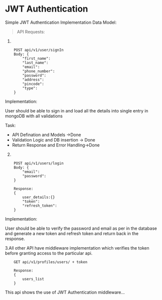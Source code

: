 # JWT Authentication 
Simple JWT Authentication Implementation
Data Model:

>API Requests:

1.
```
    POST api/v1/user/signIn 
    Body: {
        "first_name":
        "last_name":
        "email":
        "phone_number":
        "password":
        "address":
        "pincode":
        "type":
    }
```    

Implementation:

User should be able to sign in and load all the details into single entry in mongoDB with all validations    

Task:
* API Defination and Models ->Done
* Validation Logic and DB insertion -> Done
* Return Response and Error Handling->Done


2.
```
    POST api/v1/users/login
    Body: {
        "email":
        "password":
    }

    Response:
    {
        user_details:{}
        "token":
        "refresh_token":
    }
```    
Implementation:

User should be able to verify the password and email as per in the database and generate a new token and refresh token and return back in the response.    

3.All other API have middleware implementation which verifies the token before granting access to the particular api.
 
```
    GET api/v1/profiles/users/ + token
    
    Response:
    {
        users_list
    }

```
This api shows the use of JWT Authentication middleware...    



